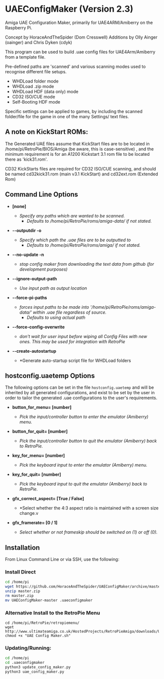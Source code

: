 # UAEConfigMaker (Version 2.3)

Amiga UAE Configuration Maker, primarily for UAE4ARM/Amiberry on the Raspberry Pi. 

Concept by HoraceAndTheSpider (Dom Cresswell)
Additions by Olly Ainger (oainger) and Chris Dyken (cdyk)

This program can be used to build .uae config files for UAE4Arm/Amiberry from a template file.

Pre-defined paths are 'scanned' and various scanning modes used to recognise different file setups.
- WHDLoad folder mode
- WHDLoad .zip mode
- WHDLoad HDF (data only) mode
- CD32 ISO/CUE mode
- Self-Booting HDF mode

Specific settings can be applied to games, by including the scanned folder/file for the game in one of the many Settings/ text files.

## A note on KickStart ROMs: 
The Generated UAE files assume that KickStart files are to be located in /home/pi/RetroPie/BIOS/Amiga  (be aware, this is case-sensitive) , and the minimum requirement is for an A1200 Kickstart 3.1 rom file to be located there as 'kick31.rom'.

CD32 KickStarts files are required for CD32 ISO/CUE scanning, and should be named cd32kick31.rom (main v3.1 KickStart) and cd32ext.rom (Extended Rom)

## Command Line Options

* **[none]**  
  * *Specify any paths which are wanted to be scanned.*
  	* *Defaults to /home/pi/RetroPie/roms/amiga-data/ if not stated.*

* **--outputdir -o**
  * *Specify which path the .uae files are to be outputted to*
  	* *Defaults to /home/pi/RetroPie/roms/amiga/ if not stated.*
  	
* **--no-update -n**
  * *stop config maker from downloading the text data from github (for development purposes)*

* **--ignore-output-path**
  * *Use input path as output location*
  
* **--force-pi-paths**
  * *forces input paths to be made into '/home/pi/RetroPie/roms/amiga-data/' within .uae file regardless of source.*
  	* *Defaults to using actual path*

* **--force-config-overwrite**
  * *don't wait for user input before wiping all Config Files with new ones. This may be used for integration with RetroPie*
  
* **--create-autostartup**
  * *Generate auto-startup script file for WHDLoad folders
  
## hostconfig.uaetemp Options
  
  The following options can be set in the file `hostconfig.uaetemp` and will be inherited by all generated configurations, and exist to be set by the user in order to tailor the generated .uae configurations to the user's requirements.
  
* **button_for_menu= [number]**
	* *Pick the input/controller button to enter the emulator (Amiberry) menu.*
	
* **button_for_quit= [number]**
	* *Pick the input/controller button to quit the emulator (Amiberry) back to RetroPie.*

* **key_for_menu= [number]**
	* *Pick the keyboard input to enter the emulator (Amiberry) menu.*

* **key_for_quit= [number]**
	* *Pick the keyboard input to quit the emulator (Amiberry) back to RetroPie.*

* **gfx_correct_aspect= [True / False]**
	* *Select whether the 4:3 aspect ratio is maintained with a screen size change.v

* **gfx_framerate= [0 / 1]**
	* *Select whether or not frameskip should be switched on (1) or off (0).*


## Installation
  
From Linux Command Line or via SSH, use the following:

### Install Direct
```bash
cd /home/pi
wget https://github.com/HoraceAndTheSpider/UAEConfigMaker/archive/master.zip
unzip master.zip
rm master.zip
mv UAEConfigMaker-master .uaeconfigmaker
```

### Alternative Install to the RetroPie Menu
```
cd /home/pi/RetroPie/retropiemenu/ 
wget http://www.ultimateamiga.co.uk/HostedProjects/RetroPieAmiga/downloads/UAE%20Config%20Maker.sh 
chmod +x "UAE Config Maker.sh"
```

### Updating/Running:
```bash
cd /home/pi
cd .uaeconfigmaker
python3 update_config_maker.py
python3 uae_config_maker.py 
```
